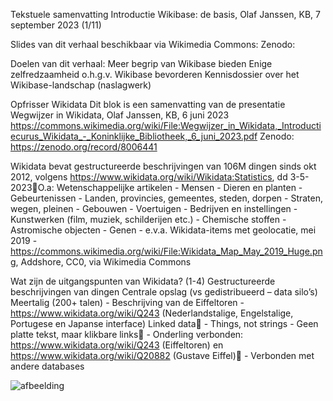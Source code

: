 Tekstuele samenvatting Introductie Wikibase: de basis, Olaf Janssen, KB, 7 september 2023 (1/11)

Slides van dit verhaal beschikbaar via 
Wikimedia Commons: 
Zenodo:

Doelen van dit verhaal: 
Meer begrip van Wikibase bieden
Enige zelfredzaamheid o.h.g.v. Wikibase bevorderen
Kennisdossier over het Wikibase-landschap (naslagwerk)

Opfrisser Wikidata
Dit blok is een samenvatting van de presentatie Wegwijzer in Wikidata, Olaf Janssen, KB, 6 juni 2023
https://commons.wikimedia.org/wiki/File:Wegwijzer_in_Wikidata,_Introductiecurus_Wikidata_-_Koninklijke_Bibliotheek,_6_juni_2023.pdf 
Zenodo: https://zenodo.org/record/8006441

Wikidata bevat gestructureerde beschrijvingen van 106M dingen sinds okt 2012, volgens https://www.wikidata.org/wiki/Wikidata:Statistics,  dd 3-5-2023O.a: Wetenschappelijke artikelen - Mensen - Dieren en planten - Gebeurtenissen - Landen, provincies, gemeentes, steden, dorpen - Straten, wegen, pleinen - Gebouwen - Voertuigen  - Bedrijven en instellingen - Kunstwerken (film, muziek, schilderijen etc.) - Chemische stoffen - Astromische objecten - Genen - e.v.a.
Wikidata-items met geolocatie, mei 2019 - https://commons.wikimedia.org/wiki/File:Wikidata_Map_May_2019_Huge.png, Addshore, CC0, via Wikimedia Commons

Wat zijn de uitgangspunten van Wikidata? (1-4)
Gestructureerde beschrijvingen van dingen
Centrale opslag (vs gedistribueerd – data silo’s)
Meertalig (200+ talen) - Beschrijving van de Eiffeltoren - https://www.wikidata.org/wiki/Q243 (Nederlandstalige, Engelstalige, Portugese en Japanse interface)
Linked data - Things, not strings - Geen platte tekst, maar klikbare links - Onderling verbonden: https://www.wikidata.org/wiki/Q243 (Eiffeltoren) en https://www.wikidata.org/wiki/Q20882 (Gustave Eiffel) - Verbonden met andere databases
 
![afbeelding](https://github.com/KBNLwikimedia/Wikibase-resources/assets/6546244/0f157f42-eaa2-4c0a-b0c9-25b07df282c1)


